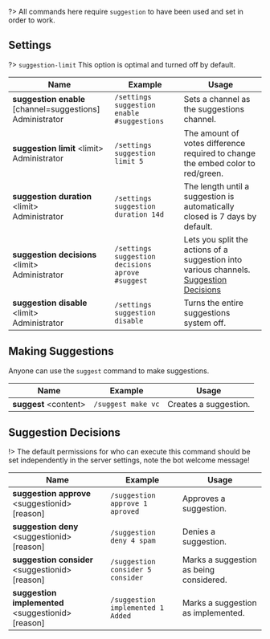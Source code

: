 ?> All commands here require `suggestion` to have been used and set in order to work.

<!--![Suggestions](_images/suggestions.png ':size=75%')-->

## Settings

?> `suggestion-limit` This option is optimal and turned off by default.
<!-- tabs:start -->
<!-- tab:Slash Commands -->
Name              | Example           | Usage                                                                         
 ---------------- | ----------------- | -----------------------------------------------------------------------------                      
**suggestion enable** [channel=suggestions]<br><span class="user-permissions">Administrator</span> | `/settings suggestion enable #suggestions` | Sets a channel as the suggestions channel.
**suggestion limit** \<limit><br><span class="user-permissions">Administrator</span> | `/settings suggestion limit 5` | The amount of votes difference required to change the embed color to red/green.
**suggestion duration** \<limit><br><span class="user-permissions">Administrator</span> | `/settings suggestion duration 14d` | The length until a suggestion is automatically closed is 7 days by default.
**suggestion decisions** \<limit><br><span class="user-permissions">Administrator</span> | `/settings suggestion decisions aprove #suggest` | Lets you split the actions of a suggestion into various channels. [Suggestion Decisions](https://docs.shag.gg/#/suggestions?id=suggestion-decisions)
**suggestion disable** \<limit><br><span class="user-permissions">Administrator</span> | `/settings suggestion disable` | Turns the entire suggestions system off.
<!-- tabs:end -->

## Making Suggestions
<!-- tabs:start -->                                                    
<!-- tab:Slash Commands -->
Anyone can use the `suggest` command to make suggestions.

Name              | Example           | Usage                                                                         
 ---------------- | ----------------- | ----------------------------------------------------------------------------- 
**suggest** \<content> | `/suggest make vc`| Creates a suggestion.                                   
<!-- tabs:end -->

## Suggestion Decisions
<!-- tabs:start -->     
!> The default permissions for who can execute this command should be set independently in the server settings, note the bot welcome message!
<!-- tab:Slash Commands -->
Name              | Example           | Usage                                                                         
 ---------------- | ----------------- | ----------------------------------------------------------------------------- 
**suggestion approve** \<suggestionid> [reason] | `/suggestion approve 1 aproved` | Approves a suggestion.                    
**suggestion deny** \<suggestionid> [reason] | `/suggestion deny 4 spam` | Denies a suggestion.                       
**suggestion consider** \<suggestionid> [reason] | `/suggestion consider 5 consider` | Marks a suggestion as being considered. 
**suggestion implemented** \<suggestionid> [reason] | `/suggestion implemented 1 Added` | Marks a suggestion as implemented.
<!-- tabs:end -->
